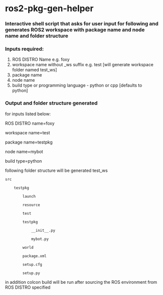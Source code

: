 # ros2-pkg-gen-helper

### Interactive shell script that asks for user input for following and generates ROS2 workspace with package name and node name and folder structure

### Inputs required:
1. ROS DISTRO Name e.g. foxy
2. workspace name without _ws suffix e.g. test [will generate workspace folder named test_ws]
3. package name
4. node name
5. build type or programming language - python or cpp [defaults to python]

### Output and folder structure generated
for inputs listed below:

ROS DISTRO name=foxy

workspace name=test

package name=testpkg

node name=mybot

build type=python

following folder structure will be generated 
test_ws

    src
  
        testpkg
        
            launch
            
            resource
            
            test
            
            testpkg
            
                __init__.py
                
                mybot.py
            
            world
            
            package.xml
            
            setup.cfg
            
            setup.py

in addition colcon build will be run after sourcing the ROS environment from ROS DISTRO specified
